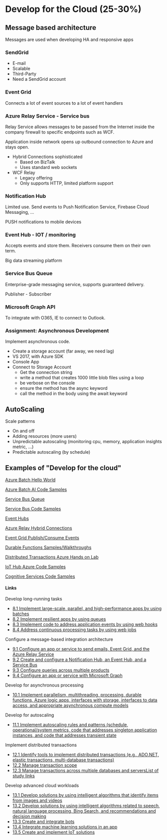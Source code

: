 # Develop for the Cloud (25-30%)

## Message based architecture

Messages are used when developing HA and responsive apps

### SendGrid

- E-mail
- Scalable
- Third-Party
- Need a SendGrid account

### Event Grid

Connects a lot of event sources to a lot of event handlers

### Azure Relay Service - Service bus

Relay Service allows messages to be passed from the Internet inside the company firewall to specific endpoints such as WCF.

Application inside network opens up outbound connection to Azure and stays open.

- Hybrid Connections sophisticated
  - Based on BizTalk
  - Uses standard web sockets
- WCF Relay
  - Legacy offering
  - Only supports HTTP, limited platform support

### Notification Hub

Limited use. Send events to Push Notification Service, Firebase Cloud Messaging, ... 

PUSH notifications to mobile devices

### Event Hub - IOT / monitoring

Accepts events and store them. Receivers consume them on their own term.

Big data streaming platform

### Service Bus Queue

Enterprise-grade messaging service, supports guaranteed delivery.

Publisher - Subscriber

### Microsoft Graph API

To integrate with O365, IE to connect to Outlook.

### Assignment: Asynchronous Development

Implement asynchronous code.

- Create a storage account (far away, we need lag)
- VS 2017, with Azure SDK
- Console App
- Connect to Storage Account
  - Get the connection string
  - write a method that creates 1000 little blob files using a loop
  - be verbose on the console
  - ensure the method has the async keyword
  - call the method in the body using the await keyword

## AutoScaling

Scale patterns

- On and off
- Adding resources (more users)
- Unpredictable autoscaling (monitoring cpu, memory, application insights metric, ...)
- Predictable autoscaling (by schedule)

## Examples of "Develop for the cloud"

[Azure Batch Hello World](https://github.com/Azure-Samples/azure-batch-samples/blob/master/CSharp/GettingStarted/01_HelloWorld)

[Azure Batch AI Code Samples](https://azure.microsoft.com/en-us/resources/samples/?service=batch-ai&sort=0)

[Service Bus Queue](https://github.com/Azure/azure-service-bus-dotnet)

[Service Bus Code Samples](https://azure.microsoft.com/en-us/resources/samples/?service=service-bus&sort=0)

[Event Hubs](https://github.com/azure/azure-event-hubs-dotnet)

[Azure Relay Hybrid Connections](https://github.com/azure/azure-relay-dotnet)

[Event Grid Publish/Consume Events](https://github.com/Azure-Samples/event-grid-dotnet-publish-consume-events)

[Durable Functions Samples/Walkthroughs](https://github.com/Azure/azure-functions-durable-extension)

[Distributed Transactions Azure Hands on Lab](https://github.com/Microsoft/code-challenges/blob/master/Labs/Azure%20SQL%20Database/hands-on-lab.md)

[IoT Hub Azure Code Samples](https://azure.microsoft.com/en-us/resources/samples/?service=iot-hub&sort=0)

[Cognitive Services Code Samples](https://azure.microsoft.com/en-us/resources/samples/?service=cognitive-services&sort=0)

#### Links

Develop long-running tasks

- [8.1 Implement large-scale, parallel, and high-performance apps by using batches](https://docs.microsoft.com/en-us/azure/batch/batch-technical-overview)
- [8.2 Implement resilient apps by using queues](https://docs.microsoft.com/en-us/azure/architecture/resiliency/)
- [8.3 Implement code to address application events by using web hooks](https://docs.microsoft.com/en-us/azure/automation/automation-webhooks)
- [8.4 Address continuous processing tasks by using web jobs](https://docs.microsoft.com/en-us/azure/app-service/web-sites-create-web-jobs)

Configure a message-based integration architecture

- [9.1 Configure an app or service to send emails, Event Grid, and the Azure Relay Service](https://docs.microsoft.com/en-us/azure/sendgrid-dotnet-how-to-send-email)
- [9.2 Create and configure a Notification Hub, an Event Hub, and a Service Bus](https://docs.microsoft.com/en-us/azure/notification-hubs/notification-hubs-windows-store-dotnet-get-started-wns-push-notification)
- [9.3 Configure queries across multiple products](https://docs.microsoft.com/en-us/azure/sql-database/saas-multitenantdb-adhoc-reporting)
- [9.4 Configure an app or service with Microsoft Graph](https://docs.microsoft.com/en-us/azure/active-directory/develop/active-directory-graph-api)

Develop for asynchronous processing

- [10.1 Implement parallelism, multithreading, processing, durable functions, Azure logic apps, interfaces with storage, interfaces to data access, and appropriate asynchronous compute models](https://docs.microsoft.com/en-us/azure/azure-functions/functions-reference)

Develop for autoscaling

- [11.1 Implement autoscaling rules and patterns (schedule, operational/system metrics, code that addresses singleton application instances, and code that addresses transient state](https://docs.microsoft.com/en-us/azure/architecture/best-practices/auto-scaling)

Implement distributed transactions

- [12.1 Identify tools to implement distributed transactions (e.g., ADO.NET, elastic transactions, multi-database transactions)](https://docs.microsoft.com/en-us/azure/sql-database/sql-database-elastic-transactionsoverview)
- [12.2 Manage transaction scope](https://technet.microsoft.com/en-us/library/bb896149(v=sql.110).aspx)
- [12.3 Manage transactions across multiple databases and serversList of study links](https://social.technet.microsoft.com/wiki/contents/articles/1639.handling-transactions-in-windows-azure-sql-database.aspx)

Develop advanced cloud workloads

- [13.1 Develop solutions by using intelligent algorithms that identify items from images and videos](https://azure.microsoft.com/en-us/overview/ai-platform/)
- [13.2 Develop solutions by using intelligent algorithms related to speech, natural language processing, Bing Search, and recommendations and decision making](https://docs.microsoft.com/en-us/azure/cognitive-services/welcome)
- [13.3 Create and integrate bots](https://azure.microsoft.com/en-us/services/bot-service/)
- [13.4 Integrate machine learning solutions in an app](https://azure.microsoft.com/en-us/services/machine-learning-studio/)
- [13.5 Create and implement IoT solutions](https://docs.microsoft.com/en-us/azure/iot-fundamentals/iot-services-and-technologie)